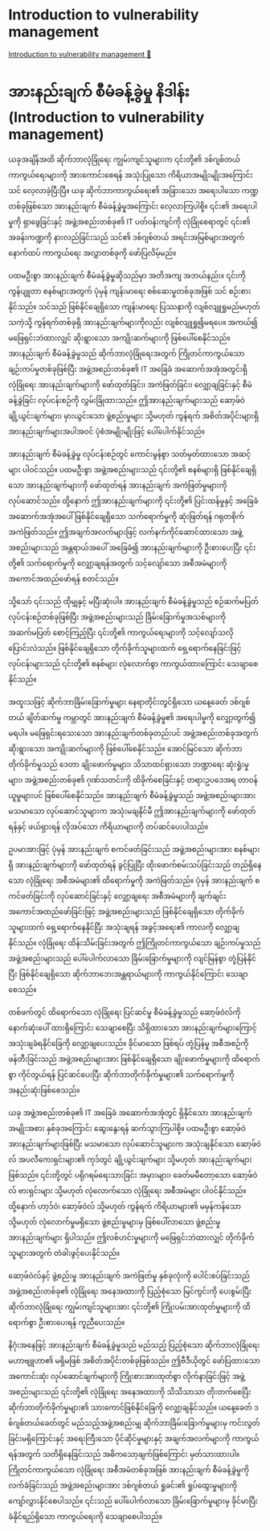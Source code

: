 # Introduction to vulnerability management

[Introduction to vulnerability management 🔗](https://www.coursera.org/learn/cybersecurity-tools-and-technologies/lecture/WcHQd/introduction-to-vulnerability-management)

# အားနည်းချက် စီမံခန့်ခွဲမှု နိဒါန်း (Introduction to vulnerability management)

ယခုအချိန်အထိ ဆိုက်ဘာလုံခြုံရေး ကျွမ်းကျင်သူများက ၎င်းတို့၏ ဒစ်ဂျစ်တယ် ကာကွယ်ရေးများကို အားကောင်းစေရန် အသုံးပြုသော ကိရိယာအမျိုးမျိုးအကြောင်း သင် လေ့လာခဲ့ပြီးပြီ။ ယခု ဆိုက်ဘာကာကွယ်ရေး၏ အခြားသော အရေးပါသော ကဏ္ဍတစ်ခုဖြစ်သော အားနည်းချက် စီမံခန့်ခွဲမှုအကြောင်း လေ့လာကြပါစို့။ ၎င်း၏ အရေးပါမှုကို ရှာဖွေခြင်းနှင့် အဖွဲ့အစည်းတစ်ခု၏ IT ပတ်ဝန်းကျင်ကို လုံခြုံစေရာတွင် ၎င်း၏ အခန်းကဏ္ဍကို နားလည်ခြင်းသည် သင်၏ ဒစ်ဂျစ်တယ် အရင်းအမြစ်များအတွက် နောက်ထပ် ကာကွယ်ရေး အလွှာတစ်ခုကို ဖော်ပြလိမ့်မည်။

ပထမဦးစွာ အားနည်းချက် စီမံခန့်ခွဲမှုဆိုသည်မှာ အတိအကျ အဘယ်နည်း။ ၎င်းကို ကွန်ပျူတာ စနစ်များအတွက် ပုံမှန် ကျန်းမာရေး စစ်ဆေးမှုတစ်ခုအဖြစ် သင် စဉ်းစားနိုင်သည်။ သင်သည် ဖြစ်နိုင်ချေရှိသော ကျန်းမာရေး ပြဿနာကို လျစ်လျူရှုမည်မဟုတ်သကဲ့သို့ ကွန်ရက်တစ်ခုရှိ အားနည်းချက်များကိုလည်း လျစ်လျူရှု၍မရပေ။ အကယ်၍ မဖြေရှင်းဘဲထားလျှင် ဆိုးရွားသော အကျိုးဆက်များကို ဖြစ်ပေါ်စေနိုင်သည်။ အားနည်းချက် စီမံခန့်ခွဲမှုသည် ဆိုက်ဘာလုံခြုံရေးအတွက် ကြိုတင်ကာကွယ်သော ချဉ်းကပ်မှုတစ်ခုဖြစ်ပြီး အဖွဲ့အစည်းတစ်ခု၏ IT အခြေခံ အဆောက်အအုံအတွင်းရှိ လုံခြုံရေး အားနည်းချက်များကို ဖော်ထုတ်ခြင်း၊ အကဲဖြတ်ခြင်း၊ လျှော့ချခြင်းနှင့် စီမံခန့်ခွဲခြင်း လုပ်ငန်းစဉ်ကို လွှမ်းခြုံထားသည်။ ဤအားနည်းချက်များသည် ဆော့ဖ်ဝဲ ချို့ယွင်းချက်များ၊ မှားယွင်းသော ဖွဲ့စည်းမှုများ သို့မဟုတ် ကွန်ရက် အစိတ်အပိုင်းများရှိ အားနည်းချက်များအပါအဝင် ပုံစံအမျိုးမျိုးဖြင့် ပေါ်ပေါက်နိုင်သည်။

အားနည်းချက် စီမံခန့်ခွဲမှု လုပ်ငန်းစဉ်တွင် ကောင်းမွန်စွာ သတ်မှတ်ထားသော အဆင့်များ ပါဝင်သည်။ ပထမဦးစွာ အဖွဲ့အစည်းများသည် ၎င်းတို့၏ စနစ်များရှိ ဖြစ်နိုင်ချေရှိသော အားနည်းချက်များကို ဖော်ထုတ်ရန် အားနည်းချက် အကဲဖြတ်မှုများကို လုပ်ဆောင်သည်။ ထို့နောက် ဤအားနည်းချက်များကို ၎င်းတို့၏ ပြင်းထန်မှုနှင့် အခြေခံ အဆောက်အအုံအပေါ် ဖြစ်နိုင်ချေရှိသော သက်ရောက်မှုကို ဆုံးဖြတ်ရန် ဂရုတစိုက် အကဲဖြတ်သည်။ ဤအချက်အလက်များဖြင့် လက်နက်ကိုင်ဆောင်ထားသော အဖွဲ့အစည်းများသည် အန္တရာယ်အပေါ် အခြေခံ၍ အားနည်းချက်များကို ဦးစားပေးပြီး ၎င်းတို့၏ သက်ရောက်မှုကို လျှော့ချရန်အတွက် သင့်လျော်သော အစီအမံများကို အကောင်အထည်ဖော်ရန် စတင်သည်။

သို့သော် ၎င်းသည် ထိုမျှနှင့် မပြီးဆုံးပါ။ အားနည်းချက် စီမံခန့်ခွဲမှုသည် စဉ်ဆက်မပြတ် လုပ်ငန်းစဉ်တစ်ခုဖြစ်ပြီး အဖွဲ့အစည်းများသည် ခြိမ်းခြောက်မှုအသစ်များကို အဆက်မပြတ် စောင့်ကြည့်ပြီး ၎င်းတို့၏ ကာကွယ်ရေးများကို သင့်လျော်သလို ပြောင်းလဲသည်။ ဖြစ်နိုင်ချေရှိသော တိုက်ခိုက်သူများထက် ရှေ့ရောက်နေခြင်းဖြင့် လုပ်ငန်းများသည် ၎င်းတို့၏ စနစ်များ လုံလောက်စွာ ကာကွယ်ထားကြောင်း သေချာစေနိုင်သည်။

အထူးသဖြင့် ဆိုက်ဘာခြိမ်းခြောက်မှုများ နေရာတိုင်းတွင်ရှိသော ယနေ့ခေတ် ဒစ်ဂျစ်တယ် ချိတ်ဆက်မှု ကမ္ဘာတွင် အားနည်းချက် စီမံခန့်ခွဲမှု၏ အရေးပါမှုကို လျှော့တွက်၍ မရပါ။ မဖြေရှင်းရသေးသော အားနည်းချက်တစ်ခုတည်းပင် အဖွဲ့အစည်းတစ်ခုအတွက် ဆိုးရွားသော အကျိုးဆက်များကို ဖြစ်ပေါ်စေနိုင်သည်။ အောင်မြင်သော ဆိုက်ဘာတိုက်ခိုက်မှုသည် ဒေတာ ချိုးဖောက်မှုများ၊ သိသာထင်ရှားသော ဘဏ္ဍာရေး ဆုံးရှုံးမှုများ၊ အဖွဲ့အစည်းတစ်ခု၏ ဂုဏ်သတင်းကို ထိခိုက်စေခြင်းနှင့် တရားဥပဒေအရ တာဝန်ယူမှုများပင် ဖြစ်ပေါ်စေနိုင်သည်။ အားနည်းချက် စီမံခန့်ခွဲမှုသည် အဖွဲ့အစည်းများအား မသမာသော လုပ်ဆောင်သူများက အသုံးမချနိုင်မီ ဤအားနည်းချက်များကို ဖော်ထုတ်ရန်နှင့် ဖယ်ရှားရန် လိုအပ်သော ကိရိယာများကို တပ်ဆင်ပေးပါသည်။

ဥပမာအားဖြင့် ပုံမှန် အားနည်းချက် စကင်ဖတ်ခြင်းသည် အဖွဲ့အစည်းများအား စနစ်များရှိ အားနည်းချက်များကို ဖော်ထုတ်ရန် ခွင့်ပြုပြီး ထိုးဖောက်စမ်းသပ်ခြင်းသည် တည်ရှိနေသော လုံခြုံရေး အစီအမံများ၏ ထိရောက်မှုကို အကဲဖြတ်သည်။ ပုံမှန် အားနည်းချက် စကင်ဖတ်ခြင်းကို လုပ်ဆောင်ခြင်းနှင့် လျှော့ချရေး အစီအမံများကို ချက်ချင်း အကောင်အထည်ဖော်ခြင်းဖြင့် အဖွဲ့အစည်းများသည် ဖြစ်နိုင်ချေရှိသော တိုက်ခိုက်သူများထက် ရှေ့ရောက်နေနိုင်ပြီး အသုံးချရန် အခွင့်အရေး၏ ကာလကို လျှော့ချနိုင်သည်။ လုံခြုံရေး ထိန်းသိမ်းခြင်းအတွက် ဤကြိုတင်ကာကွယ်သော ချဉ်းကပ်မှုသည် အဖွဲ့အစည်းများသည် ပေါ်ပေါက်လာသော ခြိမ်းခြောက်မှုများကို လျင်မြန်စွာ တုံ့ပြန်နိုင်ပြီး ဖြစ်နိုင်ချေရှိသော ဆိုက်ဘာဘေးအန္တရာယ်များကို ကာကွယ်နိုင်ကြောင်း သေချာစေသည်။

တစ်ဖက်တွင် ထိရောက်သော လုံခြုံရေး ပြင်ဆင်မှု စီမံခန့်ခွဲမှုသည် ဆော့ဖ်ဝဲလ်ကို နောက်ဆုံးပေါ် ထားရှိကြောင်း သေချာစေပြီး သိရှိထားသော အားနည်းချက်များကြောင့် အသုံးချခံရနိုင်ခြေကို လျှော့ချပေးသည်။ ခိုင်မာသော ဖြစ်ရပ် တုံ့ပြန်မှု အစီအစဉ်ကို ဖန်တီးခြင်းသည် အဖွဲ့အစည်းများအား ဖြစ်နိုင်ချေရှိသော ချိုးဖောက်မှုများကို ထိရောက်စွာ ကိုင်တွယ်ရန် ပြင်ဆင်ပေးပြီး ဆိုက်ဘာတိုက်ခိုက်မှုများ၏ သက်ရောက်မှုကို အနည်းဆုံးဖြစ်စေသည်။

ယခု အဖွဲ့အစည်းတစ်ခု၏ IT အခြေခံ အဆောက်အအုံတွင် ရှိနိုင်သော အားနည်းချက် အမျိုးအစား နှစ်ခုအကြောင်း ဆွေးနွေးရန် ဆက်သွားကြပါစို့။ ပထမဦးစွာ ဆော့ဖ်ဝဲ အားနည်းချက်များဖြစ်ပြီး မသမာသော လုပ်ဆောင်သူများက အသုံးချနိုင်သော ဆော့ဖ်ဝဲလ် အပလီကေးရှင်းများ၏ ကုဒ်တွင် ချို့ယွင်းချက်များ သို့မဟုတ် အားနည်းချက်များဖြစ်သည်။ ၎င်းတို့တွင် ပရိုဂရမ်ရေးသားခြင်း အမှားများ၊ ခေတ်မမီတော့သော ဆော့ဖ်ဝဲလ် ဗားရှင်းများ သို့မဟုတ် လုံလောက်သော လုံခြုံရေး အစီအမံများ ပါဝင်နိုင်သည်။ ထို့နောက် ဟာ့ဒ်ဝဲ၊ ဆော့ဖ်ဝဲလ် သို့မဟုတ် ကွန်ရက် ကိရိယာများ၏ မမှန်ကန်သော သို့မဟုတ် လုံလောက်မှုမရှိသော ဖွဲ့စည်းမှုများမှ ဖြစ်ပေါ်လာသော ဖွဲ့စည်းမှု အားနည်းချက်များ ရှိပါသည်။ ဤလစ်ဟင်းမှုများကို မဖြေရှင်းဘဲထားလျှင် တိုက်ခိုက်သူများအတွက် တံခါးဖွင့်ပေးနိုင်သည်။

ဆော့ဖ်ဝဲလ်နှင့် ဖွဲ့စည်းမှု အားနည်းချက် အကဲဖြတ်မှု နှစ်ခုလုံးကို ပေါင်းစပ်ခြင်းသည် အဖွဲ့အစည်းတစ်ခု၏ လုံခြုံရေး အနေအထားကို ပြည့်စုံသော မြင်ကွင်းကို ပေးစွမ်းပြီး ဆိုက်ဘာလုံခြုံရေး ကျွမ်းကျင်သူများအား ၎င်းတို့၏ ကြိုးပမ်းအားထုတ်မှုများကို ထိရောက်စွာ ဦးစားပေးရန် ကူညီပေးသည်။

နိဂုံးအနေဖြင့် အားနည်းချက် စီမံခန့်ခွဲမှုသည် မည်သည့် ပြည့်စုံသော ဆိုက်ဘာလုံခြုံရေး မဟာဗျူဟာ၏ မရှိမဖြစ် အစိတ်အပိုင်းတစ်ခုဖြစ်သည်။ ဤဗီဒီယိုတွင် ဖော်ပြထားသော အကောင်းဆုံး လုပ်ဆောင်ချက်များကို ကြိုးစားအားထုတ်စွာ လိုက်နာခြင်းဖြင့် အဖွဲ့အစည်းများသည် ၎င်းတို့၏ လုံခြုံရေး အနေအထားကို သိသိသာသာ တိုးတက်စေပြီး ဆိုက်ဘာတိုက်ခိုက်မှုများ၏ သားကောင်ဖြစ်နိုင်ခြေကို လျှော့ချနိုင်သည်။ ယနေ့ခေတ် ဒစ်ဂျစ်တယ်ခေတ်တွင် မည်သည့်အဖွဲ့အစည်းမျှ ဆိုက်ဘာခြိမ်းခြောက်မှုများမှ ကင်းလွတ်ခြင်းမရှိကြောင်းနှင့် အရေးကြီးသော ပိုင်ဆိုင်မှုများနှင့် အချက်အလက်များကို ကာကွယ်ရန်အတွက် သတိရှိနေခြင်းသည် အဓိကသော့ချက်ဖြစ်ကြောင်း မှတ်သားထားပါ။ ကြိုတင်ကာကွယ်သော လုံခြုံရေး အစီအမံတစ်ခုအဖြစ် အားနည်းချက် စီမံခန့်ခွဲမှုကို လက်ခံခြင်းသည် အဖွဲ့အစည်းများအား ဒစ်ဂျစ်တယ် ရှုခင်း၏ ရှုပ်ထွေးမှုများကို ကျော်လွှားနိုင်စေပါသည်။ ၎င်းသည် ပေါ်ပေါက်လာသော ခြိမ်းခြောက်မှုများမှ ခိုင်မာပြီး ခံနိုင်ရည်ရှိသော ကာကွယ်ရေးကို သေချာစေပါသည်။
